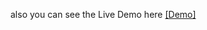 also you can see the Live Demo here
<a href="https://mehrdad-mh.github.io/Aox-animation-pishgaman-LiveDemo/"> [Demo] </a>
